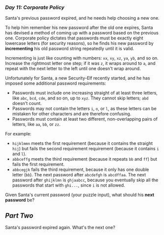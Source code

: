 ### ***Day 11: Corporate Policy***

Santa's previous password expired, and he needs help choosing a new one.

To help him remember his new password after the old one expires, Santa has devised a method of coming up with a password based on the previous one. Corporate policy dictates that passwords must be exactly eight lowercase letters (for security reasons), so he finds his new password by **incrementing** his old password string repeatedly until it is valid.

Incrementing is just like counting with numbers: `xx`, `xy`, `xz`, `ya`, `yb`, and so on. Increase the rightmost letter one step; if it was `z`, it wraps around to `a`, and repeat with the next letter to the left until one doesn't wrap around.

Unfortunately for Santa, a new Security-Elf recently started, and he has imposed some additional password requirements:

- Passwords must include one increasing straight of at least three letters, like `abc`, `bcd`, `cde`, and so on, up to `xyz`. They cannot skip letters; `abd` doesn't count.
- Passwords may not contain the letters `i`, `o`, or `l`, as these letters can be mistaken for other characters and are therefore confusing.
- Passwords must contain at least two different, non-overlapping pairs of letters, like `aa`, `bb`, or `zz`.

For example:

- `hijklmmn` meets the first requirement (because it contains the straight `hij`) but fails the second requirement requirement (because it contains `i` and `l`).
- `abbceffg` meets the third requirement (because it repeats `bb` and `ff`) but fails the first requirement.
- `abbcegjk` fails the third requirement, because it only has one double letter (`bb`).
The next password after `abcdefgh` is `abcdffaa`.
The next password after `ghijklmn` is `ghjaabcc`, because you eventually skip all the passwords that start with `ghi...`, since `i` is not allowed.

Given Santa's current password (your puzzle input), what should his **next password** be?


## ***Part Two***

Santa's password expired again. What's the next one?